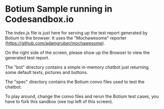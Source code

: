 # Botium Sample running in Codesandbox.io

The index.js file is just here for serving up the test report generated by Botium to the browser. It uses the "Mochawesome" reporter (https://github.com/adamgruber/mochawesome).

On the right side of the screen, please show up the Browser to view the generated test report.

The "bot" directory contains a simple in-memory chatbot just returning some default texts, pictures and buttons.

The "spec" directory contains the Botium convo files used to test the chatbot.

To play around, change the convo files and rerun the Botium test cases, you have to fork this sandbox (see top left of this screen).
